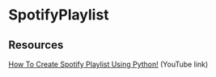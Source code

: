 # SpotifyPlaylist

## Resources

[How To Create Spotify Playlist Using Python!](https://youtu.be/jSOrEmKUd_c) (YouTube link)
